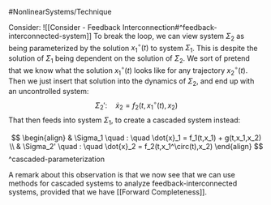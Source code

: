 #NonlinearSystems/Technique

Consider: ![[Consider - Feedback Interconnection#^feedback-interconnected-system]]
To break the loop, we can view system $\Sigma_2$ as being parameterized by the solution $x_1^\circ(t)$ to system $\Sigma_1$. 
This is despite the solution of $\Sigma_1$ being dependent on the solution of $\Sigma_2$. We sort of pretend that we know what the solution $x_1^\circ(t)$ looks like for any trajectory $x_2^\circ(t)$. Then we just insert that solution into the dynamics of $\Sigma_2$, and end up with an uncontrolled system:
$$\Sigma_2':\quad \dot{x}_2 = f_2(t,x_1^\circ(t),x_2)$$
That then feeds into system $\Sigma_1$, to create a cascaded system instead:

$$
\begin{align}
& \Sigma_1 \quad : \quad \dot{x}_1 = f_1(t,x_1) + g(t,x_1,x_2) \\
& \Sigma_2' \quad : \quad \dot{x}_2 = f_2(t,x_1^\circ(t),x_2)
\end{align}
$$
^cascaded-parameterization

A remark about this observation is that we now see that we can use methods for cascaded systems to analyze feedback-interconnected systems, provided that we have [[Forward Completeness]].